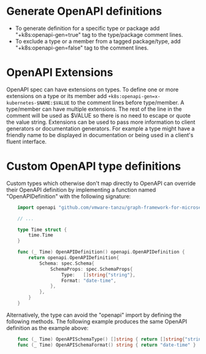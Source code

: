 # Generate OpenAPI definitions

- To generate definition for a specific type or package add "+k8s:openapi-gen=true" tag to the type/package comment lines.
- To exclude a type or a member from a tagged package/type, add "+k8s:openapi-gen=false" tag to the comment lines.

# OpenAPI Extensions

OpenAPI spec can have extensions on types. To define one or more extensions on a type or its member
add `+k8s:openapi-gen=x-kubernetes-$NAME:$VALUE` to the comment lines before type/member. A type/member can
have multiple extensions. The rest of the line in the comment will be used as $VALUE so there is no need to
escape or quote the value string. Extensions can be used to pass more information to client generators or
documentation generators. For example a type might have a friendly name to be displayed in documentation or
being used in a client's fluent interface.

# Custom OpenAPI type definitions

Custom types which otherwise don't map directly to OpenAPI can override their
OpenAPI definition by implementing a function named "OpenAPIDefinition" with
the following signature:

```go
	import openapi "github.com/vmware-tanzu/graph-framework-for-microservices/src/kube-openapi/pkg/common"

	// ...

	type Time struct {
		time.Time
	}

	func (_ Time) OpenAPIDefinition() openapi.OpenAPIDefinition {
		return openapi.OpenAPIDefinition{
			Schema: spec.Schema{
				SchemaProps: spec.SchemaProps{
					Type:   []string{"string"},
					Format: "date-time",
				},
			},
		}
	}
```

Alternatively, the type can avoid the "openapi" import by defining the following
methods. The following example produces the same OpenAPI definition as the
example above:

```go
    func (_ Time) OpenAPISchemaType() []string { return []string{"string"} }
    func (_ Time) OpenAPISchemaFormat() string { return "date-time" }
```
